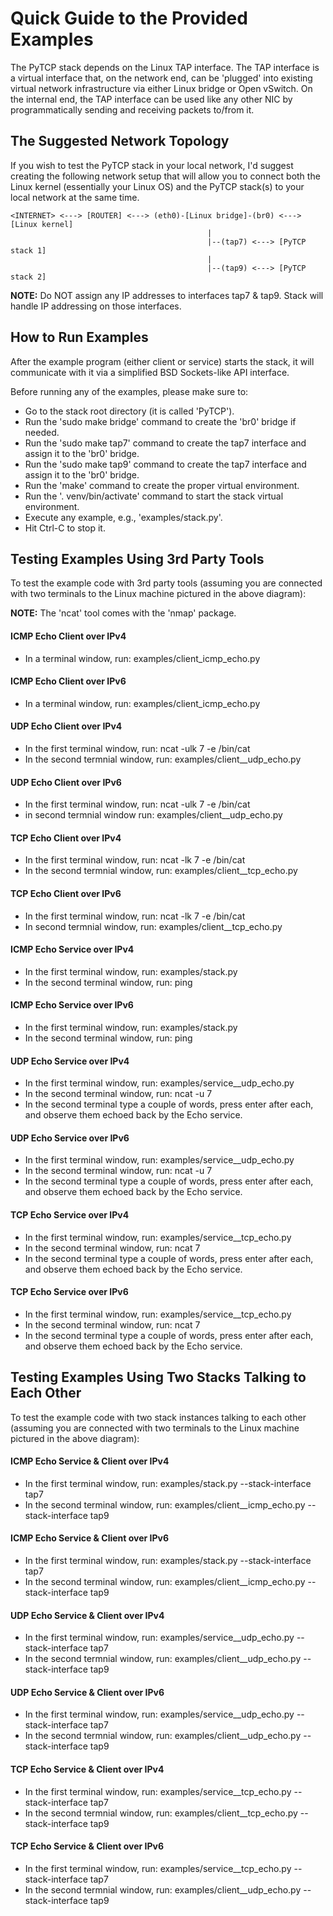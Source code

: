 # Quick Guide to the Provided Examples

The PyTCP stack depends on the Linux TAP interface. The TAP interface is a virtual interface that, on the network end, can be 'plugged' into existing virtual network infrastructure via either Linux bridge or Open vSwitch. On the internal end, the TAP interface can be used like any other NIC by programmatically sending and receiving packets to/from it.

## The Suggested Network Topology

If you wish to test the PyTCP stack in your local network, I'd suggest creating the following network setup that will allow you to connect both the Linux kernel (essentially your Linux OS) and the PyTCP stack(s) to your local network at the same time.

```
<INTERNET> <---> [ROUTER] <---> (eth0)-[Linux bridge]-(br0) <---> [Linux kernel]
                                            |
                                            |--(tap7) <---> [PyTCP stack 1]
                                            |
                                            |--(tap9) <---> [PyTCP stack 2]
```

**NOTE:** Do NOT assign any IP addresses to interfaces tap7 & tap9. Stack will handle IP addressing on those interfaces.

## How to Run Examples
After the example program (either client or service) starts the stack, it will communicate with it via a simplified BSD Sockets-like API interface.

Before running any of the examples, please make sure to:
 - Go to the stack root directory (it is called 'PyTCP').
 - Run the 'sudo make bridge' command to create the 'br0' bridge if needed.
 - Run the 'sudo make tap7' command to create the tap7 interface and assign it to the 'br0' bridge.
 - Run the 'sudo make tap9' command to create the tap7 interface and assign it to the 'br0' bridge.
 - Run the 'make' command to create the proper virtual environment.
 - Run the '. venv/bin/activate' command to start the stack virtual environment.
 - Execute any example, e.g., 'examples/stack.py'.
 - Hit Ctrl-C to stop it.

## Testing Examples Using 3rd Party Tools
To test the example code with 3rd party tools (assuming you are connected with two terminals to the Linux machine pictured in the above diagram):

**NOTE:** The 'ncat' tool comes with the 'nmap' package.

#### ICMP Echo Client over IPv4
 - In a terminal window, run: examples/client_icmp_echo.py <br0 IPv4 address>

#### ICMP Echo Client over IPv6
 - In a terminal window, run: examples/client_icmp_echo.py <br0 IPv6 address>

#### UDP Echo Client over IPv4
 - In the first terminal window, run: ncat -ulk 7 -e /bin/cat
 - In the second termnial window, run: examples/client__udp_echo.py <br0 IPv4 address>

#### UDP Echo Client over IPv6
 - In the first terminal window, run: ncat -ulk 7 -e /bin/cat
 - in second termnial window run: examples/client__udp_echo.py <br0 IPv6 address>

#### TCP Echo Client over IPv4
 - In the first terminal window, run: ncat -lk 7 -e /bin/cat
 - In the second termnial window, run: examples/client__tcp_echo.py <br0 IPv4 address>

#### TCP Echo Client over IPv6
 - In the first terminal window, run: ncat -lk 7 -e /bin/cat
 - In second termnial window, run: examples/client__tcp_echo.py <br0 IPv6 address>

#### ICMP Echo Service over IPv4
 - In the first terminal window, run: examples/stack.py
 - In the second terminal window, run: ping <tap7 stack IPv4 address> 

#### ICMP Echo Service over IPv6
 - In the first terminal window, run: examples/stack.py
 - In the second terminal window, run: ping <tap7 stack IPv6 address>

#### UDP Echo Service over IPv4
 - In the first terminal window, run: examples/service__udp_echo.py
 - In the second terminal window, run: ncat -u <tap7 stack IPv4 address> 7
 - In the second terminal type a couple of words, press enter after each, and observe them echoed back by the Echo service.

#### UDP Echo Service over IPv6
 - In the first terminal window, run: examples/service__udp_echo.py
 - In the second terminal window, run: ncat -u <tap7 stack IPv6 address> 7
 - In the second terminal type a couple of words, press enter after each, and observe them echoed back by the Echo service.

#### TCP Echo Service over IPv4
 - In the first terminal window, run: examples/service__tcp_echo.py
 - In the second terminal window, run: ncat <tap7 stack IPv4 address> 7
 - In the second terminal type a couple of words, press enter after each, and observe them echoed back by the Echo service.

#### TCP Echo Service over IPv6
 - In the first terminal window, run: examples/service__tcp_echo.py
 - In the second terminal window, run: ncat <tap7 stack IPv6 address> 7
 - In the second terminal type a couple of words, press enter after each, and observe them echoed back by the Echo service.

## Testing Examples Using Two Stacks Talking to Each Other
To test the example code with two stack instances talking to each other (assuming you are connected with two terminals to the Linux machine pictured in the above diagram):

#### ICMP Echo Service & Client over IPv4
 - In the first terminal window, run: examples/stack.py --stack-interface tap7
 - In the second terminal window, run: examples/client__icmp_echo.py --stack-interface tap9 <tap7 stack IPv4 address>

#### ICMP Echo Service & Client over IPv6
 - In the first terminal window, run: examples/stack.py --stack-interface tap7
 - In the second terminal window, run: examples/client__icmp_echo.py --stack-interface tap9 <tap7 stack IPv6 address>

#### UDP Echo Service & Client over IPv4
 - In the first terminal window, run: examples/service__udp_echo.py --stack-interface tap7
 - In the second termnial window, run: examples/client__udp_echo.py --stack-interface tap9 <tap9 stack IPv4 address>

#### UDP Echo Service & Client over IPv6
 - In the first terminal window, run: examples/service__udp_echo.py --stack-interface tap7
 - In the second termnial window, run: examples/client__udp_echo.py --stack-interface tap9 <tap9 stack IPv6 address>

#### TCP Echo Service & Client over IPv4
 - In the first terminal window, run: examples/service__tcp_echo.py --stack-interface tap7
 - In the second termnial window, run: examples/client__tcp_echo.py --stack-interface tap9 <tap9 stack IPv4 address>

#### TCP Echo Service & Client over IPv6
 - In the first terminal window, run: examples/service__tcp_echo.py --stack-interface tap7
 - In the second termnial window, run: examples/client__udp_echo.py --stack-interface tap9 <tap9 stack IPv6 address>

